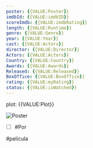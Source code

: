 ```yaml
---
poster: {{VALUE:Poster}} 
imdbId: {{VALUE:imdbID}} 
scoreImdb: {{VALUE:imdbRating}} 
length: {{VALUE:Runtime}} 
genre: {{VALUE:Genre}} 
year: {{VALUE:Year}} 
cast: {{VALUE:Actors}} 
director: {{VALUE:Director}} 
Actors: {{VALUE:Actors}} 
Country: {{VALUE:Country}} 
Awards: {{VALUE:Awards}} 
Released: {{VALUE:Released}} 
BoxOffice: {{VALUE:BoxOffice}} 
rating: {{VALUE:myRating}}
status: {{VALUE:isWatched}}
---
```

plot: {{VALUE:Plot}}

![Poster]({{VALUE:Poster}})
- [ ]  #Por

#pelicula